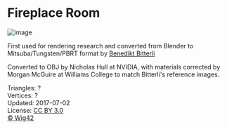# Fireplace Room

![image](https://casual-effects.com/g3d/data10/research/model/fireplace_room/icon.png)

 First used for rendering research and converted from Blender to Mitsuba/Tungsten/PBRT format by [Benedikt Bitterli](https://benedikt-bitterli.me/resources/)

Converted to OBJ by Nicholas Hull at NVIDIA, with materials corrected by Morgan McGuire at Williams College to match Bitterli's reference images.      

Triangles: ?\
Vertices: ?\
Updated: 2017-07-02\
License: [CC BY 3.0](https://creativecommons.org/licenses/by/3.0/)\
[© Wig42](hhttp://www.blendswap.com/user/Wig42)